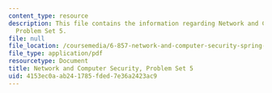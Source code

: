 ```yaml
---
content_type: resource
description: This file contains the information regarding Network and Computer Security,
  Problem Set 5.
file: null
file_location: /coursemedia/6-857-network-and-computer-security-spring-2014/4153ec0aab241785fded7e36a2423ac9_MIT6_857S14_ps5.pdf
file_type: application/pdf
resourcetype: Document
title: Network and Computer Security, Problem Set 5
uid: 4153ec0a-ab24-1785-fded-7e36a2423ac9
---
```

